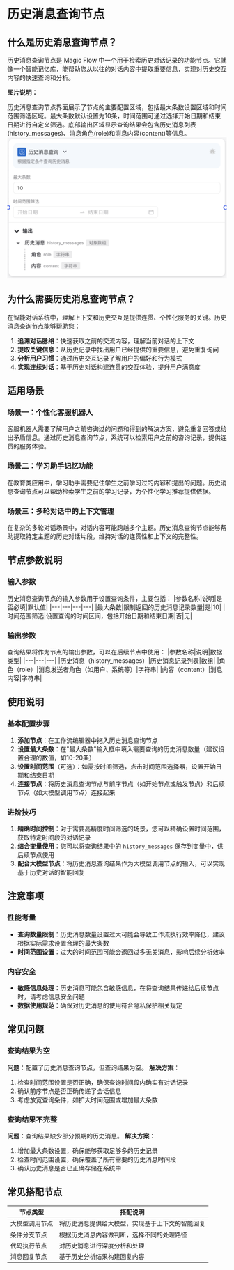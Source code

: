 # 历史消息查询节点
## 什么是历史消息查询节点？
历史消息查询节点是 Magic Flow 中一个用于检索历史对话记录的功能节点。它就像一个智能记忆库，能帮助您从以往的对话内容中提取重要信息，实现对历史交互内容的快速查询和分析。

**图片说明：**

历史消息查询节点界面展示了节点的主要配置区域，包括最大条数设置区域和时间范围筛选区域。最大条数默认设置为10条，时间范围可通过选择开始日期和结束日期进行自定义筛选。底部输出区域显示查询结果会包含历史消息列表
(history_messages)、消息角色(role)和消息内容(content)等信息。
![历史消息查询节点](/static/img/Historical-message-query.png)

## 为什么需要历史消息查询节点？
在智能对话系统中，理解上下文和历史交互是提供连贯、个性化服务的关键。历史消息查询节点能够帮助您：
1. **追溯对话脉络**：快速获取之前的交流内容，理解当前对话的上下文
2. **提取关键信息**：从历史记录中找出用户已经提供的重要信息，避免重复询问
3. **分析用户习惯**：通过历史交互记录了解用户的偏好和行为模式
4. **实现连续对话**：基于历史对话构建连贯的交互体验，提升用户满意度
## 适用场景
### 场景一：个性化客服机器人
客服机器人需要了解用户之前咨询过的问题和得到的解决方案，避免重复回答或给出矛盾信息。通过历史消息查询节点，系统可以检索用户之前的咨询记录，提供连贯的服务体验。
### 场景二：学习助手记忆功能
在教育类应用中，学习助手需要记住学生之前学习过的内容和提出的问题。历史消息查询节点可以帮助检索学生之前的学习记录，为个性化学习推荐提供依据。
### 场景三：多轮对话中的上下文管理
在复杂的多轮对话场景中，对话内容可能跨越多个主题。历史消息查询节点能够帮助提取特定主题的历史对话片段，维持对话的连贯性和上下文的完整性。
## 节点参数说明
### 输入参数
历史消息查询节点的输入参数用于设置查询条件，主要包括：
|参数名称|说明|是否必填|默认值|
|---|---|---|---|
|最大条数|限制返回的历史消息记录数量|是|10|
|时间范围筛选|设置查询的时间区间，包括开始日期和结束日期|否|无|

### 输出参数
查询结果将作为节点的输出参数，可以在后续节点中使用：
|参数名称|说明|数据类型|
|---|---|---|
|历史消息（history_messages）|历史消息记录列表|数组|
|角色（role）|消息发送者角色（如用户、系统等）|字符串|
|内容（content）|消息内容|字符串|

## 使用说明
### 基本配置步骤
1. **添加节点**：在工作流编辑器中拖入历史消息查询节点
2. **设置最大条数**：在"最大条数"输入框中填入需要查询的历史消息数量（建议设置合理的数值，如10-20条）
3. **设置时间范围**（可选）：如需按时间筛选，点击时间范围选择器，设置开始日期和结束日期
4. **连接节点**：将历史消息查询节点与前序节点（如开始节点或触发节点）和后续节点（如大模型调用节点）连接起来
### 进阶技巧
1. **精确时间控制**：对于需要高精度时间筛选的场景，您可以精确设置时间范围，获取特定时间段的对话记录
2. **结合变量使用**：您可以将查询结果中的 `history_messages` 保存到变量中，供后续节点使用
3. **配合大模型节点**：将历史消息查询结果作为大模型调用节点的输入，可以实现基于历史对话的智能回复
## 注意事项
### 性能考量
- **查询数量限制**：历史消息数量设置过大可能会导致工作流执行效率降低，建议根据实际需求设置合理的最大条数
- **时间范围设置**：过大的时间范围可能会返回过多无关消息，影响后续分析效率
### 内容安全
- **敏感信息处理**：历史消息可能包含敏感信息，在将查询结果传递给后续节点时，请考虑信息安全问题
- **数据使用规范**：确保对历史消息的使用符合隐私保护相关规定
## 常见问题
### 查询结果为空
**问题**：配置了历史消息查询节点，但查询结果为空。
**解决方案**：
1. 检查时间范围设置是否正确，确保查询时间段内确实有对话记录
2. 确认前序节点是否正确传递了会话信息
3. 考虑放宽查询条件，如扩大时间范围或增加最大条数
### 查询结果不完整
**问题**：查询结果缺少部分预期的历史消息。
**解决方案**：
1. 增加最大条数设置，确保能够获取足够多的历史记录
2. 检查时间范围设置，确保覆盖了所有需要的历史消息时间段
3. 确认历史消息是否已正确存储在系统中
## 常见搭配节点
|节点类型|搭配说明|
|---|---|
|大模型调用节点|将历史消息提供给大模型，实现基于上下文的智能回复|
|条件分支节点|根据历史消息内容做判断，选择不同的处理路径|
|代码执行节点|对历史消息进行深度分析和处理|
|消息回复节点|基于历史分析结果构建回复内容|
